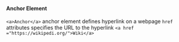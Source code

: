 #### Anchor Element
`<a>Anchor</a>` anchor element defines hyperlink on a webpage 
	`href` attributes specifies the URL to the hyperlink
		`<a href ="https://wikipedi.org/">Wiki</a>`
